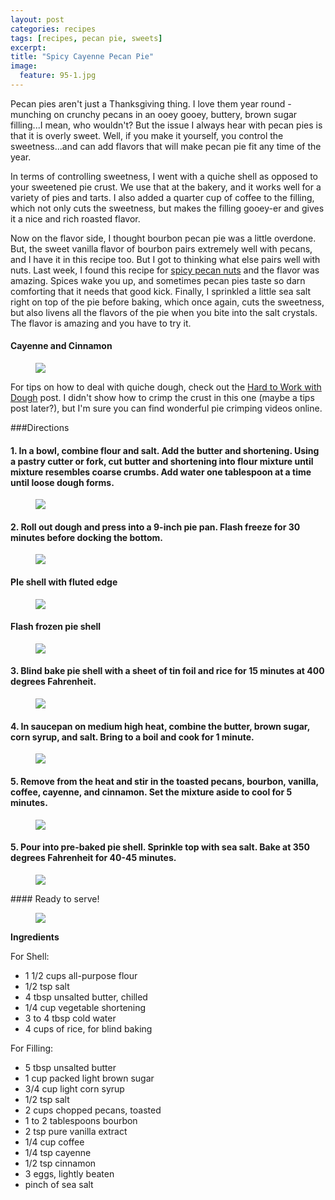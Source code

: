 ```yaml
---
layout: post
categories: recipes
tags: [recipes, pecan pie, sweets]
excerpt: 
title: "Spicy Cayenne Pecan Pie"
image:
  feature: 95-1.jpg
---
```


Pecan pies aren't just a Thanksgiving thing.  I love them year round - munching on crunchy pecans in an ooey gooey, buttery, brown sugar filling...I mean, who wouldn't?  But the issue  I always hear with pecan pies is that it is overly sweet.  Well, if you make it yourself, you control the sweetness...and can add flavors that will make pecan pie fit any time of the year.  

In terms of controlling sweetness, I went with a quiche shell as opposed to your sweetened pie crust.  We use that at the bakery, and it works well for a variety of pies and tarts.  I also added a quarter cup of coffee to the filling, which not only cuts the sweetness, but makes the filling gooey-er and gives it a nice and rich roasted flavor.  

Now on the flavor side, I thought bourbon pecan pie was a little overdone.  But, the sweet vanilla flavor of bourbon pairs extremely well with pecans, and I have it in this recipe too.  But I got to thinking what else pairs well with nuts.  Last week, I found this recipe for [spicy pecan nuts](http://www.yummly.com/recipe/Best-Ever-Roasted-and-Candied-Sweet-and-Salty-Nuts-I-Adore-Food_-200883?utm_medium=email&utm_source=sg&utm_campaign=emailrecipe&utm_content=module_recipe) and the flavor was amazing.  Spices wake you up, and sometimes pecan pies taste so darn comforting that it needs that good kick.  Finally, I sprinkled a little sea salt right on top of the pie before baking, which once again, cuts the sweetness, but also livens all the flavors of the pie when you bite into the salt crystals.  The flavor is amazing and you have to try it.

#### Cayenne and Cinnamon
<figure> <img src='/images/95-9.jpg'> </figure>

For tips on how to deal with quiche dough, check out the [Hard to Work with Dough](http://www.eastmeetskitchen.com/tips/hard-to-work-with-dough.html) post.  I didn't show how to crimp the crust in this one (maybe a tips post later?), but I'm sure you can find wonderful pie crimping videos online.

###Directions

#### 1. In a bowl, combine flour and salt. Add the butter and shortening. Using a pastry cutter or fork, cut butter and shortening into flour mixture until mixture resembles coarse crumbs.  Add water one tablespoon at a time until loose dough forms.  
<figure> <img src='/images/95-2.jpg'> </figure>

#### 2. Roll out dough and press into a 9-inch pie pan.  Flash freeze for 30 minutes before docking the bottom.  

<figure> <img src='/images/95-3.jpg'> </figure>

#### PIe shell with fluted edge
<figure> <img src='/images/95-4.jpg'> </figure>

#### Flash frozen pie shell
<figure> <img src='/images/95-5.jpg'> </figure>

#### 3. Blind bake pie shell with a sheet of tin foil and rice for 15 minutes at 400 degrees Fahrenheit.

<figure> <img src='/images/95-13.jpg'> </figure>

#### 4. In saucepan on medium high heat, combine the butter, brown sugar, corn syrup, and salt. Bring to a boil and cook for 1 minute.

<figure> <img src='/images/95-6.jpg'> </figure>

#### 5. Remove from the heat and stir in the toasted pecans, bourbon, vanilla, coffee, cayenne, and cinnamon. Set the mixture aside to cool for 5 minutes.

<figure> <img src='/images/95-7.jpg'> </figure>

#### 5. Pour into pre-baked pie shell.  Sprinkle top with sea salt.  Bake at 350 degrees Fahrenheit for 40-45 minutes.
<figure> <img src='/images/95-10.jpg'> </figure>
#### Ready to serve!

<figure> <img src='/images/95-12.jpg'> </figure>



<section class='recipe'>
<p><strong>Ingredients</strong></p>

<p>For Shell:</p>

<ul><li>1 1/2 cups all-purpose flour</li><li>1/2 tsp salt</li><li>4 tbsp unsalted butter, chilled</li><li>1/4 cup vegetable shortening</li><li>3 to 4 tbsp cold water</li><li>4 cups of rice, for blind baking</li></ul>

<p>For Filling:</p>

<ul><li>5 tbsp unsalted butter</li><li>1 cup packed light brown sugar</li><li>3/4 cup light corn syrup</li><li>1/2 tsp salt</li><li>2 cups chopped pecans, toasted</li><li>1 to 2 tablespoons bourbon</li><li>2 tsp pure vanilla extract</li><li>1/4 cup coffee</li><li>1/4 tsp cayenne</li><li>1/2 tsp cinnamon</li><li>3 eggs, lightly beaten</li><li>pinch of sea salt</li></ul></section>